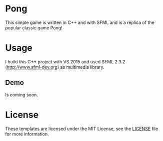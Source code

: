 # Pong
This simple game is written in C++ and with SFML and is a replica of the popular classic game Pong!


# Usage

I build this C++ project with VS 2015 and used SFML 2.3.2 (http://www.sfml-dev.org) as multimedia library.


## Demo

Is coming soon.


# License

These templates are licensed under the MIT License, see the [LICENSE](LICENSE) file for more information.

